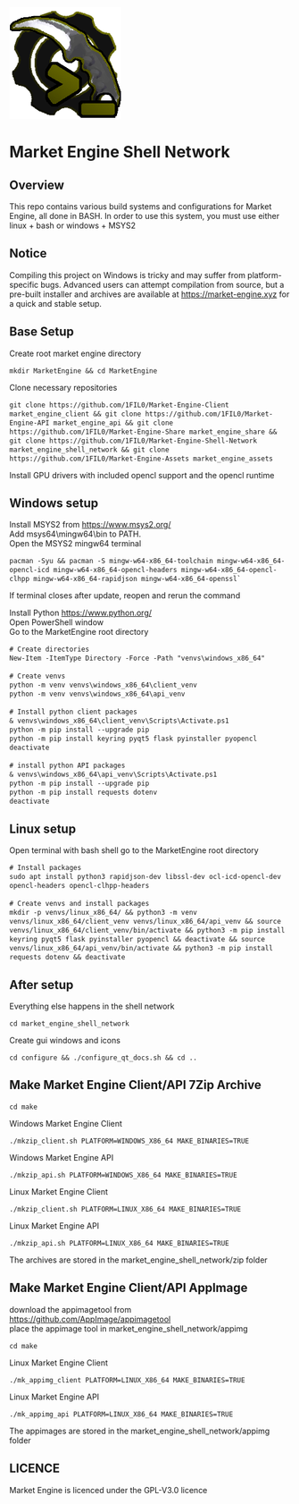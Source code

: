 ![](readme_assets/market_engine_shell_network.png)
# Market Engine Shell Network
## Overview
This repo contains various build systems and configurations for Market Engine, all done in BASH. In order to use this system, you must use either linux + bash or windows + MSYS2

## Notice
Compiling this project on Windows is tricky and may suffer from platform-specific bugs. 
Advanced users can attempt compilation from source, but a pre-built installer and archives are available at https://market-engine.xyz for a quick and stable setup.

## Base Setup
Create root market engine directory  
```
mkdir MarketEngine && cd MarketEngine
```  
Clone necessary repositories  
```
git clone https://github.com/1FIL0/Market-Engine-Client market_engine_client && git clone https://github.com/1FIL0/Market-Engine-API market_engine_api && git clone https://github.com/1FIL0/Market-Engine-Share market_engine_share && git clone https://github.com/1FIL0/Market-Engine-Shell-Network market_engine_shell_network && git clone https://github.com/1FIL0/Market-Engine-Assets market_engine_assets
```
Install GPU drivers with included opencl support and the opencl runtime

## Windows setup
Install MSYS2 from https://www.msys2.org/  
Add msys64\mingw64\bin to PATH.  
Open the MSYS2 mingw64 terminal  
```
pacman -Syu && pacman -S mingw-w64-x86_64-toolchain mingw-w64-x86_64-opencl-icd mingw-w64-x86_64-opencl-headers mingw-w64-x86_64-opencl-clhpp mingw-w64-x86_64-rapidjson mingw-w64-x86_64-openssl`
```  
If terminal closes after update, reopen and rerun the command  

Install Python https://www.python.org/  
Open PowerShell window  
Go to the MarketEngine root directory
```
# Create directories
New-Item -ItemType Directory -Force -Path "venvs\windows_x86_64" 

# Create venvs
python -m venv venvs\windows_x86_64\client_venv
python -m venv venvs\windows_x86_64\api_venv

# Install python client packages
& venvs\windows_x86_64\client_venv\Scripts\Activate.ps1
python -m pip install --upgrade pip
python -m pip install keyring pyqt5 flask pyinstaller pyopencl
deactivate

# install python API packages
& venvs\windows_x86_64\api_venv\Scripts\Activate.ps1
python -m pip install --upgrade pip
python -m pip install requests dotenv
deactivate
```

## Linux setup
Open terminal with bash shell
go to the MarketEngine root directory
```
# Install packages
sudo apt install python3 rapidjson-dev libssl-dev ocl-icd-opencl-dev opencl-headers opencl-clhpp-headers

# Create venvs and install packages
mkdir -p venvs/linux_x86_64/ && python3 -m venv venvs/linux_x86_64/client_venv venvs/linux_x86_64/api_venv && source venvs/linux_x86_64/client_venv/bin/activate && python3 -m pip install keyring pyqt5 flask pyinstaller pyopencl && deactivate && source venvs/linux_x86_64/api_venv/bin/activate && python3 -m pip install requests dotenv && deactivate
```

## After setup
Everything else happens in the shell network
```
cd market_engine_shell_network
```
Create gui windows and icons
```
cd configure && ./configure_qt_docs.sh && cd ..
```

## Make Market Engine Client/API 7Zip Archive
```
cd make
```  
Windows Market Engine Client
```
./mkzip_client.sh PLATFORM=WINDOWS_X86_64 MAKE_BINARIES=TRUE
```
Windows Market Engine API
```
./mkzip_api.sh PLATFORM=WINDOWS_X86_64 MAKE_BINARIES=TRUE
```  
Linux Market Engine Client
```
./mkzip_client.sh PLATFORM=LINUX_X86_64 MAKE_BINARIES=TRUE
```
Linux Market Engine API
```
./mkzip_api.sh PLATFORM=LINUX_X86_64 MAKE_BINARIES=TRUE
```
The archives are stored in the market_engine_shell_network/zip folder

## Make Market Engine Client/API AppImage
download the appimagetool from https://github.com/AppImage/appimagetool  
place the appimage tool in market_engine_shell_network/appimg  
```
cd make
```
Linux Market Engine Client
```
./mk_appimg_client PLATFORM=LINUX_X86_64 MAKE_BINARIES=TRUE
```
Linux Market Engine API
```
./mk_appimg_api PLATFORM=LINUX_X86_64 MAKE_BINARIES=TRUE
```
The appimages are stored in the market_engine_shell_network/appimg folder

## LICENCE
Market Engine is licenced under the GPL-V3.0 licence
